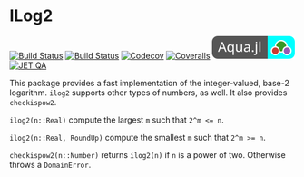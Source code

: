 # ILog2

[![Build Status](https://github.com/JuliaMath/ILog2.jl/actions/workflows/CI.yml/badge.svg?branch=master)](https://github.com/JuliaMath/ILog2.jl/actions/workflows/CI.yml?query=branch%3Amaster)
[![Build Status](https://ci.appveyor.com/api/projects/status/github/JuliaMath/ILog2.jl?svg=true)](https://ci.appveyor.com/project/JuliaMath/ILog2-jl)
[![Codecov](https://codecov.io/gh/JuliaMath/ILog2.jl/branch/master/graph/badge.svg)](https://codecov.io/gh/JuliaMath/ILog2.jl)
[![Coveralls](https://coveralls.io/repos/github/JuliaMath/ILog2.jl/badge.svg?branch=master)](https://coveralls.io/github/JuliaMath/ILog2.jl?branch=master)
[![Aqua QA](https://raw.githubusercontent.com/JuliaTesting/Aqua.jl/master/badge.svg)](https://github.com/JuliaTesting/Aqua.jl)
[![JET QA](https://img.shields.io/badge/JET.jl-%E2%9C%88%EF%B8%8F-%23aa4444)](https://github.com/aviatesk/JET.jl)

This package provides a fast implementation of the integer-valued, base-2 logarithm.
`ilog2` supports other types of numbers, as well. It also provides `checkispow2`.

`ilog2(n::Real)` compute the largest `m` such that `2^m <= n`.


`ilog2(n::Real, RoundUp)` compute the smallest `m` such that `2^m >= n`.


`checkispow2(n::Number)` returns `ilog2(n)` if `n` is a power of two.
Otherwise throws a `DomainError`.
